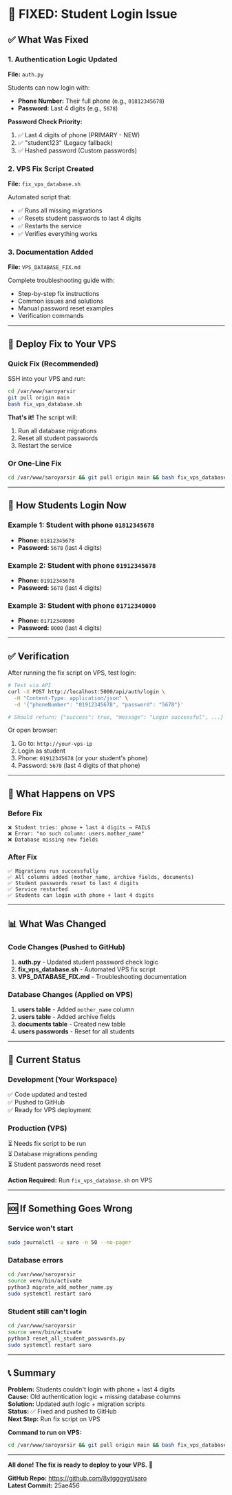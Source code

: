 # 🎉 FIXED: Student Login Issue

## ✅ What Was Fixed

### 1. Authentication Logic Updated
**File:** `auth.py`

Students can now login with:
- **Phone Number:** Their full phone (e.g., `01812345678`)
- **Password:** Last 4 digits (e.g., `5678`)

**Password Check Priority:**
1. ✅ Last 4 digits of phone (PRIMARY - NEW)
2. ✅ "student123" (Legacy fallback)
3. ✅ Hashed password (Custom passwords)

### 2. VPS Fix Script Created
**File:** `fix_vps_database.sh`

Automated script that:
- ✅ Runs all missing migrations
- ✅ Resets student passwords to last 4 digits
- ✅ Restarts the service
- ✅ Verifies everything works

### 3. Documentation Added
**File:** `VPS_DATABASE_FIX.md`

Complete troubleshooting guide with:
- Step-by-step fix instructions
- Common issues and solutions
- Manual password reset examples
- Verification commands

---

## 🚀 Deploy Fix to Your VPS

### Quick Fix (Recommended)

SSH into your VPS and run:

```bash
cd /var/www/saroyarsir
git pull origin main
bash fix_vps_database.sh
```

**That's it!** The script will:
1. Run all database migrations
2. Reset all student passwords
3. Restart the service

### Or One-Line Fix

```bash
cd /var/www/saroyarsir && git pull origin main && bash fix_vps_database.sh
```

---

## 📝 How Students Login Now

### Example 1: Student with phone `01812345678`
- **Phone:** `01812345678`
- **Password:** `5678` (last 4 digits)

### Example 2: Student with phone `01912345678`
- **Phone:** `01912345678`
- **Password:** `5678` (last 4 digits)

### Example 3: Student with phone `01712340000`
- **Phone:** `01712340000`
- **Password:** `0000` (last 4 digits)

---

## ✅ Verification

After running the fix script on VPS, test login:

```bash
# Test via API
curl -X POST http://localhost:5000/api/auth/login \
  -H "Content-Type: application/json" \
  -d '{"phoneNumber": "01912345678", "password": "5678"}'

# Should return: {"success": true, "message": "Login successful", ...}
```

Or open browser:
1. Go to: `http://your-vps-ip`
2. Login as student
3. Phone: `01912345678` (or your student's phone)
4. Password: `5678` (last 4 digits of that phone)

---

## 🔧 What Happens on VPS

### Before Fix
```
❌ Student tries: phone + last 4 digits → FAILS
❌ Error: "no such column: users.mother_name"
❌ Database missing new fields
```

### After Fix
```
✅ Migrations run successfully
✅ All columns added (mother_name, archive fields, documents)
✅ Student passwords reset to last 4 digits
✅ Service restarted
✅ Students can login with phone + last 4 digits
```

---

## 📊 What Was Changed

### Code Changes (Pushed to GitHub)
1. **auth.py** - Updated student password check logic
2. **fix_vps_database.sh** - Automated VPS fix script
3. **VPS_DATABASE_FIX.md** - Troubleshooting documentation

### Database Changes (Applied on VPS)
1. **users table** - Added `mother_name` column
2. **users table** - Added archive fields
3. **documents table** - Created new table
4. **users passwords** - Reset for all students

---

## 🎯 Current Status

### Development (Your Workspace)
✅ Code updated and tested  
✅ Pushed to GitHub  
✅ Ready for VPS deployment  

### Production (VPS)
⏳ Needs fix script to be run  
⏳ Database migrations pending  
⏳ Student passwords need reset  

**Action Required:** Run `fix_vps_database.sh` on VPS

---

## 🆘 If Something Goes Wrong

### Service won't start
```bash
sudo journalctl -u saro -n 50 --no-pager
```

### Database errors
```bash
cd /var/www/saroyarsir
source venv/bin/activate
python3 migrate_add_mother_name.py
sudo systemctl restart saro
```

### Student still can't login
```bash
cd /var/www/saroyarsir
source venv/bin/activate
python3 reset_all_student_passwords.py
sudo systemctl restart saro
```

---

## 📞 Summary

**Problem:** Students couldn't login with phone + last 4 digits  
**Cause:** Old authentication logic + missing database columns  
**Solution:** Updated auth logic + migration scripts  
**Status:** ✅ Fixed and pushed to GitHub  
**Next Step:** Run fix script on VPS  

**Command to run on VPS:**
```bash
cd /var/www/saroyarsir && git pull origin main && bash fix_vps_database.sh
```

---

**All done! The fix is ready to deploy to your VPS.** 🎉

**GitHub Repo:** https://github.com/8ytgggygt/saro  
**Latest Commit:** 25ae456
